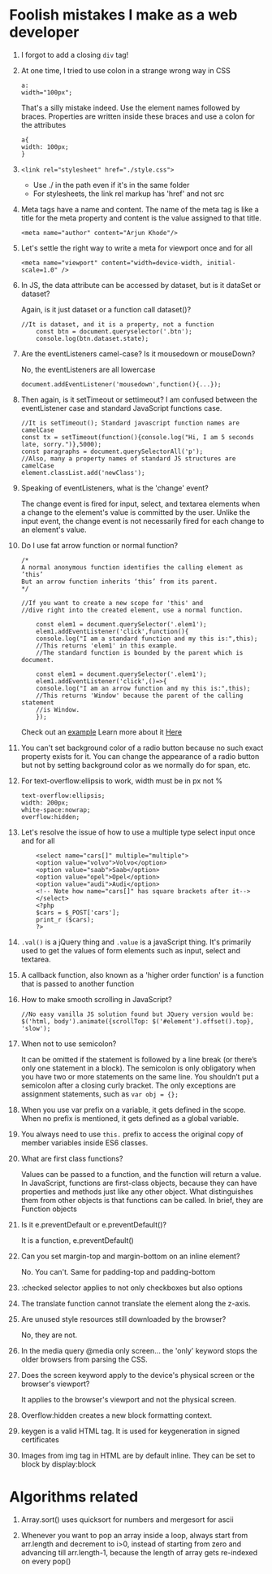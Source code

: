 # Foolish mistakes I make as a web developer

1. I forgot to add a closing `div` tag!

1. At one time, I tried to use colon in a strange wrong way in CSS
	```
	a:
	width="100px";
	```
	That's a silly mistake indeed.
	Use the element names followed by braces. Properties are written inside these braces
	and use a colon for the attributes
	```
	a{
	width: 100px;
	}
	```

1. `<link rel="stylesheet" href="./style.css">`
	* Use ./ in the path even if it's in the same folder
	* For stylesheets, the link rel markup has 'href' and not src

1. Meta tags have a name and content. The name of the meta tag is like a title for the meta property and content is the value assigned to that title.
	```
	<meta name="author" content="Arjun Khode"/>
	```

1. Let's settle the right way to write a meta for viewport once and for all
	```
	<meta name="viewport" content="width=device-width, initial-scale=1.0" />
	```

1. In JS, the data attribute can be accessed by dataset, but is it dataSet or dataset?

	Again, is it just dataset or a function call dataset()?
	```
	//It is dataset, and it is a property, not a function
	 	const btn = document.queryselector('.btn');
		console.log(btn.dataset.state);
	```

1. Are the eventListeners camel-case? Is it mousedown or mouseDown? 

	No, the eventListeners are all lowercase
	```
	document.addEventListener('mousedown',function(){...});
	``` 

1. Then again, is it setTimeout or settimeout? I am confused between the eventListener case and standard JavaScript functions case.

	```
	//It is setTimeout(); Standard javascript function names are camelCase
	const tx = setTimeout(function(){console.log("Hi, I am 5 seconds late, sorry.")},5000);
	const paragraphs = document.querySelectorAll('p');
	//Also, many a property names of standard JS structures are camelCase
	element.classList.add('newClass');
	```

1. Speaking of eventListeners, what is the 'change' event?

	The change event is fired for input, select, and textarea elements when a change to the element's value is committed by the user. Unlike the input event, the change event is not necessarily fired for each change to an element's value.

1. Do I use fat arrow function or normal function?

	```
	/*
	A normal anonymous function identifies the calling element as ’this’
	But an arrow function inherits ‘this’ from its parent.
	*/

	//If you want to create a new scope for 'this' and 
	//dive right into the created element, use a normal function.

		const elem1 = document.querySelector('.elem1');
		elem1.addEventListener('click',function(){
		console.log("I am a standard function and my this is:",this);
		//This returns 'elem1' in this example. 
		//The standard function is bounded by the parent which is document.
		
		const elem1 = document.querySelector('.elem1');
		elem1.addEventListener('click',()=>{
		console.log("I am an arrow function and my this is:",this);
		//This returns 'Window' because the parent of the calling statement
		//is Window.
		});
	```
	Check out an [example](https://github.com/arjunkhode/Web-developer-silly-mistakes-/blob/master/fatarrow-vs-standard-functions.html)
	Learn more about it [Here](http://thesagittariusme.blogspot.com/2017/02/es6-arrow-functions-this.html)

1. You can't set background color of a radio button because no such exact property exists for it. You can change the appearance of a radio button but not by setting background color as we normally do for span, etc.

1. For text-overflow:ellipsis to work, width must be in px not %
	```
	text-overflow:ellipsis;
	width: 200px;
	white-space:nowrap;
	overflow:hidden;
	```

1. Let's resolve the issue of how to use a multiple type select input once and for all

	```
		<select name="cars[]" multiple="multiple">
		<option value="volvo">Volvo</option>
		<option value="saab">Saab</option>
		<option value="opel">Opel</option>
		<option value="audi">Audi</option>
		<!-- Note how name="cars[]" has square brackets after it-->
		</select>
		<?php
		$cars = $_POST['cars'];
		print_r ($cars);
		?>
	```

1. `.val()` is a jQuery thing and `.value` is a javaScript thing. It's primarily used to get the values of form elements such as input, select and textarea.

1. A callback function, also known as a 'higher order function' is a function that is passed to another function

1. How to make smooth scrolling in JavaScript?

	```
	//No easy vanilla JS solution found but JQuery version would be:
    $('html, body').animate({scrollTop: $('#element').offset().top}, 'slow');
	```

1. When not to use semicolon?

	It can be omitted if the statement is followed by a line break (or there’s only one statement in a block). 
	The semicolon is only obligatory when you have two or more statements on the same line. You shouldn’t put a semicolon after a closing curly bracket. 
	The only exceptions are assignment statements, such as `var obj = {};`

1. When you use var prefix on a variable, it gets defined in the scope. When no prefix is mentioned, it gets defined as a global variable.

1. You always need to use `this.` prefix to access the original copy of member variables inside ES6 classes.

1. What are first class functions?

	Values can be passed to a function, and the function will return a value. In JavaScript, functions are first-class objects, because they can have properties and methods just like any other object. What distinguishes them from other objects is that functions can be called. In brief, they are Function objects
	
1. Is it e.preventDefault or e.preventDefault()?
	
	It is a function, e.preventDefault()

1. Can you set margin-top and margin-bottom on an inline element?

	No. You can't. Same for padding-top and padding-bottom

1. :checked selector applies to not only checkboxes but also options

1. The translate function cannot translate the element along the z-axis.

1. Are unused style resources still downloaded by the browser?

	No, they are not.
	
1. In the media query @media only screen... the 'only' keyword stops the older browsers from parsing the CSS.

1. Does the screen keyword apply to the device's physical screen or the browser's viewport?

	It applies to the browser's viewport and not the physical screen.
	
1. Overflow:hidden creates a new block formatting context.

1. keygen is a valid HTML tag. It is used for keygeneration in signed certificates

1. Images from img tag in HTML are by default inline. They can be set to block by display:block

# Algorithms related

1. Array.sort() uses quicksort for numbers and mergesort for ascii

1. Whenever you want to pop an array inside a loop, always start from arr.length and decrement to i>0, instead of starting from zero and advancing till arr.length-1, because the length of array gets re-indexed on every pop()
